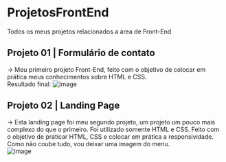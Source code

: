 # ProjetosFrontEnd
Todos os meus projetos relacionados a área de Front-End

## Projeto 01 | Formulário de contato
-> Meu primeiro projeto Front-End, feito com o objetivo de colocar em prática meus conhecimentos sobre HTML e CSS. </br>
Resultado final: ![image](https://github.com/kauan2812/ProjetosFrontEnd/assets/57874837/328b0e00-6ef0-4a34-92da-b52bacd4e1c0)

## Projeto 02 | Landing Page
-> Esta landing page foi meu segundo projeto, um projeto um pouco mais complexo do que o primeiro. Foi utilizado somente HTML e CSS.
Feito com o objetivo de praticar HTML, CSS e colocar em prática a responsividade. <br>
Como não coube tudo, vou deixar uma imagem do menu.<br>
![image](https://github.com/kauan2812/ProjetosFrontEnd/assets/57874837/a4b22c51-d573-4b20-8a0d-ea20937e8078)





